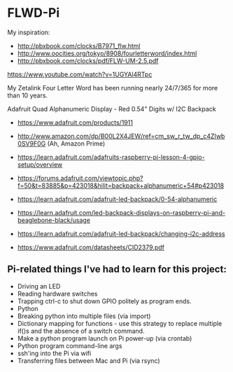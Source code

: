 # FLWD-Pi

My inspiration:

- http://pbxbook.com/clocks/B7971_flw.html
- http://www.oocities.org/tokyo/8908/fourletterword/index.html
- http://pbxbook.com/clocks/pdf/FLW-UM-2.5.pdf

https://www.youtube.com/watch?v=1UGYAl4RTpc

My Zetalink Four Letter Word has been running nearly 24/7/365 for more than 10 years.


Adafruit Quad Alphanumeric Display - Red 0.54" Digits w/ I2C Backpack 
- https://www.adafruit.com/products/1911
- http://www.amazon.com/dp/B00L2X4JEW/ref=cm_sw_r_tw_dp_c4ZIwb0SV9F0G (Ah, Amazon Prime)

- https://learn.adafruit.com/adafruits-raspberry-pi-lesson-4-gpio-setup/overview
- https://forums.adafruit.com/viewtopic.php?f=50&t=83885&p=423018&hilit=backpack+alphanumeric+54#p423018
- https://learn.adafruit.com/adafruit-led-backpack/0-54-alphanumeric
- https://learn.adafruit.com/led-backpack-displays-on-raspberry-pi-and-beaglebone-black/usage
- https://learn.adafruit.com/adafruit-led-backpack/changing-i2c-address
- https://www.adafruit.com/datasheets/CID2379.pdf

Pi-related things I've had to learn for this project:
-----------
- Driving an LED
- Reading hardware switches
- Trapping ctrl-c to shut down GPIO politely as program ends.
- Python
- Breaking python into multiple files (via import)
- Dictionary mapping for functions - use this strategy to replace multiple if()s and the absence of a switch command.
- Make a python program launch on Pi power-up (via crontab)
- Python program command-line args
- ssh'ing into the Pi via wifi
- Transferring files between Mac and Pi (via rsync)

